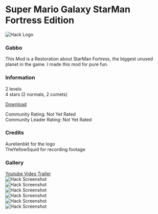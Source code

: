 # Super Mario Galaxy StarMan Fortress Edition
![Hack Logo](https://media.discordapp.net/attachments/709179281695178813/796553130124640336/g.png?width=843&height=494)
### Gabbo
This Mod is a Restoration about StarMan Fortress, the biggest unused planet in the game. I made this mod for pure fun.

### Information
2 levels<br/>
4 stars (2 normals, 2 comets)

[Download](http://www.mediafire.com/file/sen2yzo6s15hag4/StarManFortSMG.zip/file)

Community Rating: Not Yet Rated<br/>
Community Leader Rating: Not Yet Rated

### Credits
Aurelienbkt for the logo<br/>
TheYellowSquid for recording footage

### Gallery
[Youtube Video Trailer](https://youtu.be/pwSuw34xbts)<br/>
![Hack Screenshot](https://media.discordapp.net/attachments/709179281695178813/796555804579725322/Screenshot_2021-01-07-02-45-30.png?width=878&height=494)<br/>
![Hack Screenshot](https://media.discordapp.net/attachments/709179281695178813/796555837417455646/Screenshot_2021-01-07-02-47-50.png?width=878&height=494)<br/>
![Hack Screenshot](https://media.discordapp.net/attachments/709179281695178813/796555837149413397/Screenshot_2021-01-07-02-47-34.png?width=878&height=494)<br/>
![Hack Screenshot](https://media.discordapp.net/attachments/709179281695178813/796555805263790120/Screenshot_2021-01-07-02-46-24.png?width=878&height=494)<br/>
![Hack Screenshot](https://media.discordapp.net/attachments/709179281695178813/796555804970713138/Screenshot_2021-01-07-02-45-52.png?width=878&height=494)<br/>
![Hack Screenshot](https://media.discordapp.net/attachments/709179281695178813/796555836872065024/Screenshot_2021-01-07-02-46-50.png?width=878&height=494)
